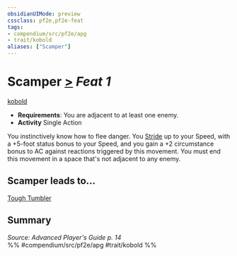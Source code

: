 ```yaml
---
obsidianUIMode: preview
cssclass: pf2e,pf2e-feat
tags:
- compendium/src/pf2e/apg
- trait/kobold
aliases: ["Scamper"]
---
```

# Scamper  [>](/rules/core-rulebook/chapter-9-playing-the-game.md#Actions "Single Action") *Feat 1*  
[kobold](/rules/traits/kobold-b1.md)  

- **Requirements**: You are adjacent to at least one enemy.
- **Activity** Single Action

You instinctively know how to flee danger. You [Stride](/rules/actions/stride.md) up to your Speed, with a +5-foot status bonus to your Speed, and you gain a +2 circumstance bonus to AC against reactions triggered by this movement. You must end this movement in a space that's not adjacent to any enemy.

## Scamper leads to...

[Tough Tumbler](/compendium/feats/tough-tumbler-ec3.md)

## Summary

*Source: Advanced Player's Guide p. 14*  
%% #compendium/src/pf2e/apg #trait/kobold %%